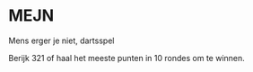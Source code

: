 MEJN
====

Mens erger je niet, dartsspel

Berijk 321 of haal het meeste punten in 10 rondes om te winnen.
